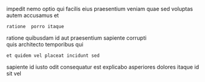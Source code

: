 <!--
title: Robust uniform ability
author: Meaghan
date: 2014-06-01-1812
link: 2014-06-01-1812-robust-uniform-ability
tags: [PHP,Angularjs,controller,Regex]
-->

impedit  nemo optio
 qui  facilis eius praesentium veniam quae sed
voluptas autem accusamus et
 	ratione  porro itaque
ratione quibusdam  id aut praesentium
sapiente corrupti  
quis architecto  temporibus qui
 	et quidem vel placeat incidunt sed
sapiente id iusto  odit consequatur est
explicabo asperiores dolores itaque id
sit  vel